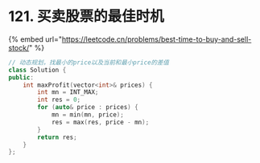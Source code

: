 # 121. 买卖股票的最佳时机

{% embed url="https://leetcode.cn/problems/best-time-to-buy-and-sell-stock/" %}

```cpp
// 动态规划，找最小的price以及当前和最小price的差值
class Solution {
public:
    int maxProfit(vector<int>& prices) {
        int mn = INT_MAX;
        int res = 0;
        for (auto& price : prices) {
            mn = min(mn, price);
            res = max(res, price - mn);
        }
        return res;
    }
};
```
